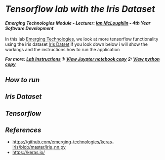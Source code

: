 # **_Tensorflow lab with the Iris Dataset_**
#### *Emerging Technologies Module - Lecturer: [Ian McLoughlin](ianmcloughlin.github.io) - 4th Year Software Development*
In this lab  [Emerging Technologies](https://github.com/emerging-technologies/emerging-technologies.github.io/blob/master/problems/tensorflow.md), we look at more tensorflow functionality using the iris dataset [Iris Datset](https://en.wikipedia.org/wiki/Iris_flower_data_set) if you look down below i will show the workings and the instructions how to run the application 

**_For more: [Lab Instructions](https://emerging-technologies.github.io/problems/project.html)_**
**_1: [View Juypter notebook copy](https://github.com/heanuea/Tensorflow/blob/master/TensorflowLab.ipynb)_**
**_2: [View python copy](https://github.com/heanuea/Tensorflow/blob/master/predict.py)_**


## **_How to run_** 
  
## **_Iris Dataset_**
## **_Tensorflow_**

## **_References_**
- https://github.com/emerging-technologies/keras-iris/blob/master/iris_nn.py
- https://keras.io/
